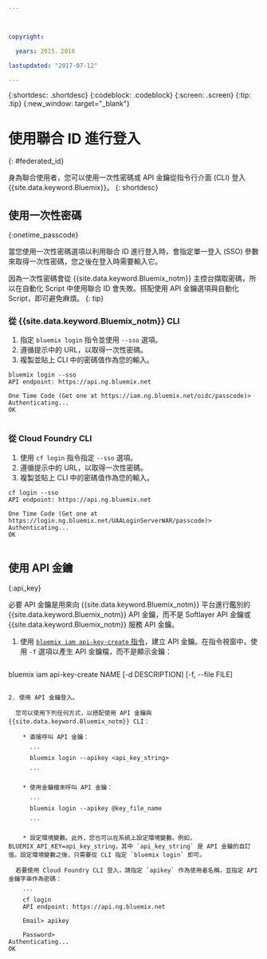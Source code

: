 ```yaml
---



copyright:

  years: 2015，2018

lastupdated: "2017-07-12"

---
```


{:shortdesc: .shortdesc}
{:codeblock: .codeblock}
{:screen: .screen}
{:tip: .tip}
{:new_window: target="_blank"}

# 使用聯合 ID 進行登入
{: #federated_id}

身為聯合使用者，您可以使用一次性密碼或 API 金鑰從指令行介面 (CLI) 登入 {{site.data.keyword.Bluemix}}。
{: shortdesc}

## 使用一次性密碼
{:onetime_passcode}

當您使用一次性密碼選項以利用聯合 ID 進行登入時，會指定單一登入 (SSO) 參數來取得一次性密碼，您之後在登入時需要輸入它。 

因為一次性密碼會從 {{site.data.keyword.Bluemix_notm}} 主控台擷取密碼，所以在自動化 Script 中使用聯合 ID 會失敗。搭配使用 API 金鑰選項與自動化 Script，即可避免麻煩。
{: tip}

### 從 {{site.data.keyword.Bluemix_notm}} CLI
1. 指定 `bluemix login` 指令並使用 `--sso` 選項。
2. 遵循提示中的 URL，以取得一次性密碼。
3. 複製並貼上 CLI 中的密碼值作為您的輸入。
    
  ``` 
  bluemix login --sso
  API endpoint: https://api.ng.bluemix.net
      
  One Time Code (Get one at https://iam.ng.bluemix.net/oidc/passcode)> 
  Authenticating...
  OK
      
  ```
  
### 從 Cloud Foundry CLI
1. 使用 `cf login` 指令指定 `--sso` 選項。 
2. 遵循提示中的 URL，以取得一次性密碼。 
3. 複製並貼上 CLI 中的密碼值作為您的輸入。 
    
  ```
  cf login --sso
  API endpoint: https://api.ng.bluemix.net
      
  One Time Code (Get one at https://login.ng.bluemix.net/UAALoginServerWAR/passcode)>
  Authenticating...
  OK
      
  ```

## 使用 API 金鑰
{:api_key}

必要 API 金鑰是用來向 {{site.data.keyword.Bluemix_notm}} 平台進行鑑別的 {{site.data.keyword.Bluemix_notm}} API 金鑰，而不是 Softlayer API 金鑰或 {{site.data.keyword.Bluemix_notm}} 服務 API 金鑰。

1. 使用 [`bluemix iam api-key-create` 指令](/docs/cli/reference/bluemix_cli/bx_cli.html#bluemix_iam_api_key_create)，建立 API 金鑰。在指令視窗中，使用 `-f` 選項以產生 API 金鑰檔，而不是顯示金鑰：

   ```
bluemix iam api-key-create NAME [-d DESCRIPTION] [-f, --file FILE]
```

2. 使用 API 金鑰登入。 

  您可以使用下列任何方式，以搭配使用 API 金鑰與 {{site.data.keyword.Bluemix_notm}} CLI：
    
    * 直接呼叫 API 金鑰：
  
      ```
      bluemix login --apikey <api_key_string>
    
      ```
    
    * 使用金鑰檔來呼叫 API 金鑰： 
  
      ```
      bluemix login --apikey @key_file_name
    
      ```
    
    * 設定環境變數。此外，您也可以在系統上設定環境變數。例如，BLUEMIX_API_KEY=api_key_string，其中 `api_key_string` 是 API 金鑰的自訂值。設定環境變數之後，只需要從 CLI 指定 `bluemix login` 即可。 
  
  若要使用 Cloud Foundry CLI 登入，請指定 `apikey` 作為使用者名稱，並指定 API 金鑰字串作為密碼：

    ```
    cf login
    API endpoint: https://api.ng.bluemix.net
  
    Email> apikey
  
    Password>
Authenticating...
OK
```

